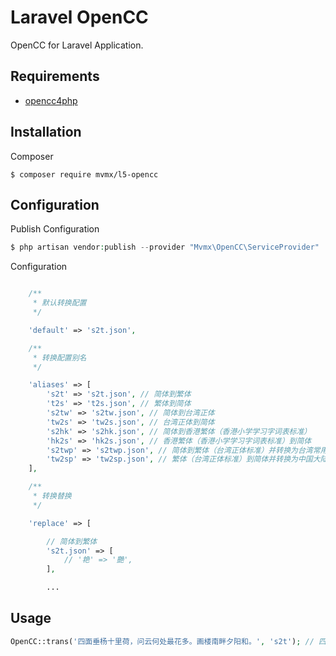 # Laravel OpenCC

OpenCC for Laravel Application.

## Requirements

- [opencc4php](https://github.com/NauxLiu/opencc4php)

## Installation

Composer

```shell
$ composer require mvmx/l5-opencc
```

## Configuration

Publish Configuration

```php
$ php artisan vendor:publish --provider "Mvmx\OpenCC\ServiceProvider"
```

Configuration

```php

    /**
     * 默认转换配置
     */

    'default' => 's2t.json',

    /**
     * 转换配置别名
     */

    'aliases' => [
        's2t' => 's2t.json', // 简体到繁体
        't2s' => 't2s.json', // 繁体到简体
        's2tw' => 's2tw.json', // 简体到台湾正体
        'tw2s' => 'tw2s.json', // 台湾正体到简体
        's2hk' => 's2hk.json', // 简体到香港繁体（香港小学学习字词表标准）
        'hk2s' => 'hk2s.json', // 香港繁体（香港小学学习字词表标准）到简体
        's2twp' => 's2twp.json', // 简体到繁体（台湾正体标准）并转换为台湾常用词汇
        'tw2sp' => 'tw2sp.json', // 繁体（台湾正体标准）到简体并转换为中国大陆常用词汇
    ],

    /**
     * 转换替换
     */

    'replace' => [

        // 简体到繁体
        's2t.json' => [
            // '艳' => '艷',
        ],

        ...

```


## Usage

```php
OpenCC::trans('四面垂杨十里荷，问云何处最花多。画楼南畔夕阳和。', 's2t'); // 四面垂楊十里荷，問云何處最花多。畫樓南畔夕陽和。
```
